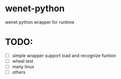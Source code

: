 # wenet-python
wenet python wrapper for runtime

# TODO:
- [ ] simple wrapper support load and recognize funtion
- [ ] wheel test
- [ ] many linux
- [ ] others
